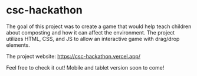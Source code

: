 # csc-hackathon
The goal of this project was to create a game that would help teach children about composting and how it can affect the environment.
The project utilizes HTML, CSS, and JS to allow an interactive game with drag/drop elements. 

The project website: https://csc-hackathon.vercel.app/

Feel free to check it out! Mobile and tablet version soon to come!
